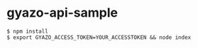 # gyazo-api-sample

```
$ npm install
$ export GYAZO_ACCESS_TOKEN=YOUR_ACCESSTOKEN && node index
```
